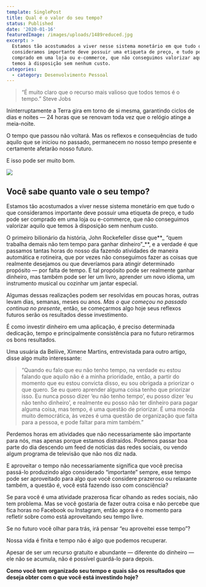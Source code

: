 ```yaml
---
template: SinglePost
title: Qual é o valor do seu tempo?
status: Published
date: '2020-01-16'
featuredImage: /images/uploads/1489reduced.jpg
excerpt: >
  Estamos tão acostumados a viver nesse sistema monetário em que tudo o que
  consideramos importante deve possuir uma etiqueta de preço, e tudo pode ser
  comprado em uma loja ou e-commerce, que não conseguimos valorizar aquilo que
  temos à disposição sem nenhum custo.
categories:
  - category: Desenvolvimento Pessoal
---
```

> “É muito claro que o recurso mais valioso que todos temos é o tempo.” Steve Jobs

Ininterruptamente a Terra gira em torno de si mesma, garantindo ciclos de dias e noites — 24 horas que se renovam toda vez que o relógio atinge a meia-noite.

O tempo que passou não voltará. Mas os reflexos e consequências de tudo aquilo que se iniciou no passado, permanecem no nosso tempo presente e certamente afetarão nosso futuro.

E isso pode ser muito bom.

![](/images/uploads/1_6_j4-i1wxebt264spurckw.png)

## Você sabe quanto vale o seu tempo?

Estamos tão acostumados a viver nesse sistema monetário em que tudo o que consideramos importante deve possuir uma etiqueta de preço, e tudo pode ser comprado em uma loja ou e-commerce, que não conseguimos valorizar aquilo que temos à disposição sem nenhum custo.

O primeiro bilionário da história, John Rockefeller disse que**_ “quem trabalha demais não tem tempo para ganhar dinheiro”_**, e a verdade é que passamos tantas horas do nosso dia fazendo atividades de maneira automática e rotineira, que por vezes não conseguimos fazer as coisas que realmente desejamos ou que deveríamos para atingir determinado propósito — por falta de tempo. E tal propósito pode ser realmente ganhar dinheiro, mas também pode ser ler um livro, aprender um novo idioma, um instrumento musical ou cozinhar um jantar especial.

Algumas dessas realizações podem ser resolvidas em poucas horas, outras levam dias, semanas, meses ou anos. _Mas o que começou no passado continua no presente_, então, se começarmos algo hoje seus reflexos futuros serão os resultados desse investimento.

É como investir dinheiro em uma aplicação, é preciso determinada dedicação, tempo e principalmente consistência para no futuro retirarmos os bons resultados.

Uma usuária da Beliive, Ximene Martins, entrevistada para outro artigo, disse algo muito interessante:

> “Quando eu falo que eu não tenho tempo, na verdade eu estou falando que aquilo não é a minha prioridade, então, a partir do momento que eu estou convicta disso, eu sou obrigada a priorizar o que quero. Se eu quero aprender alguma coisa tenho que priorizar isso. Eu nunca posso dizer ‘eu não tenho tempo’, eu posso dizer ‘eu não tenho dinheiro’, e realmente eu posso não ter dinheiro para pagar alguma coisa, mas tempo, é uma questão de priorizar. É uma moeda muito democrática, às vezes é uma questão de organização que falta para a pessoa, e pode faltar para mim também.”

Perdemos horas em atividades que não necessariamente são importante para nós, mas apenas porque estamos distraídos. Podemos passar boa parte do dia descendo um feed de notícias das redes sociais, ou vendo algum programa de televisão que não nos diz nada.

E aproveitar o tempo não necessariamente significa que você precisa passá-lo produzindo algo considerado “importante” sempre, esse tempo pode ser aproveitado para algo que você considere prazeroso ou relaxante também, a questão é, você está fazendo isso com consciência?

Se para você é uma atividade prazerosa ficar olhando as redes sociais, não tem problema. Mas se você gostaria de fazer outra coisa e não percebe que fica horas no Facebook ou Instagram, então agora é o momento para refletir sobre como está aproveitando seu tempo livre.

Se no futuro você olhar para trás, irá pensar “eu aproveitei esse tempo”?

Nossa vida é finita e tempo não é algo que podemos recuperar.

Apesar de ser um recurso gratuito e abundante — diferente do dinheiro — ele não se acumula, não é possível guardá-lo para depois.

**Como você tem organizado seu tempo e quais são os resultados que deseja obter com o que você está investindo hoje?**
